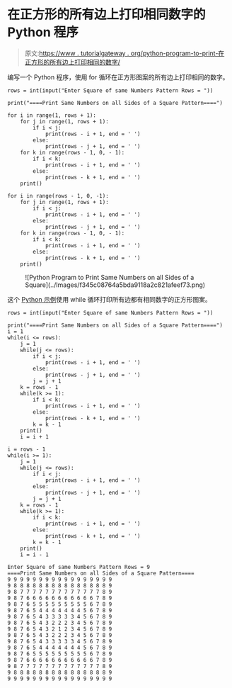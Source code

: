# 在正方形的所有边上打印相同数字的 Python 程序

> 原文:[https://www . tutorialgateway . org/python-program-to-print-在正方形的所有边上打印相同的数字/](https://www.tutorialgateway.org/python-program-to-print-same-numbers-on-all-sides-of-a-square/)

编写一个 Python 程序，使用 for 循环在正方形图案的所有边上打印相同的数字。

```
rows = int(input("Enter Square of same Numbers Pattern Rows = "))

print("====Print Same Numbers on all Sides of a Square Pattern====")

for i in range(1, rows + 1):
    for j in range(1, rows + 1):
        if i < j:
            print(rows - i + 1, end = ' ')
        else:
            print(rows - j + 1, end = ' ')
    for k in range(rows - 1, 0, - 1):
        if i < k:
            print(rows - i + 1, end = ' ')
        else:
            print(rows - k + 1, end = ' ')
    print()

for i in range(rows - 1, 0, -1):
    for j in range(1, rows + 1):
        if i < j:
            print(rows - i + 1, end = ' ')
        else:
            print(rows - j + 1, end = ' ')
    for k in range(rows - 1, 0, - 1):
        if i < k:
            print(rows - i + 1, end = ' ')
        else:
            print(rows - k + 1, end = ' ')
    print()
```

<figure class="wp-block-image size-large">![Python Program to Print Same Numbers on all Sides of a Square](../Images/f345c08764a5bda9118a2c821afeef73.png)</figure>

这个 [Python 示例](https://www.tutorialgateway.org/python-programming-examples/)使用 while 循环打印所有边都有相同数字的正方形图案。

```
rows = int(input("Enter Square of same Numbers Pattern Rows = "))

print("====Print Same Numbers on all Sides of a Square Pattern====")
i = 1
while(i <= rows):
    j = 1
    while(j <= rows):
        if i < j:
            print(rows - i + 1, end = ' ')
        else:
            print(rows - j + 1, end = ' ')
        j = j + 1
    k = rows - 1
    while(k >= 1):
        if i < k:
            print(rows - i + 1, end = ' ')
        else:
            print(rows - k + 1, end = ' ')
        k = k - 1
    print()
    i = i + 1

i = rows - 1
while(i >= 1):
    j = 1
    while(j <= rows):
        if i < j:
            print(rows - i + 1, end = ' ')
        else:
            print(rows - j + 1, end = ' ')
        j = j + 1
    k = rows - 1
    while(k >= 1):
        if i < k:
            print(rows - i + 1, end = ' ')
        else:
            print(rows - k + 1, end = ' ')
        k = k - 1
    print()
    i = i - 1
```

```
Enter Square of same Numbers Pattern Rows = 9
====Print Same Numbers on all Sides of a Square Pattern====
9 9 9 9 9 9 9 9 9 9 9 9 9 9 9 9 9 
9 8 8 8 8 8 8 8 8 8 8 8 8 8 8 8 9 
9 8 7 7 7 7 7 7 7 7 7 7 7 7 7 8 9 
9 8 7 6 6 6 6 6 6 6 6 6 6 6 7 8 9 
9 8 7 6 5 5 5 5 5 5 5 5 5 6 7 8 9 
9 8 7 6 5 4 4 4 4 4 4 4 5 6 7 8 9 
9 8 7 6 5 4 3 3 3 3 3 4 5 6 7 8 9 
9 8 7 6 5 4 3 2 2 2 3 4 5 6 7 8 9 
9 8 7 6 5 4 3 2 1 2 3 4 5 6 7 8 9 
9 8 7 6 5 4 3 2 2 2 3 4 5 6 7 8 9 
9 8 7 6 5 4 3 3 3 3 3 4 5 6 7 8 9 
9 8 7 6 5 4 4 4 4 4 4 4 5 6 7 8 9 
9 8 7 6 5 5 5 5 5 5 5 5 5 6 7 8 9 
9 8 7 6 6 6 6 6 6 6 6 6 6 6 7 8 9 
9 8 7 7 7 7 7 7 7 7 7 7 7 7 7 8 9 
9 8 8 8 8 8 8 8 8 8 8 8 8 8 8 8 9 
9 9 9 9 9 9 9 9 9 9 9 9 9 9 9 9 9 
```